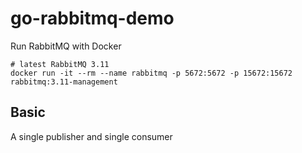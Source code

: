 # go-rabbitmq-demo

Run RabbitMQ with Docker

```
# latest RabbitMQ 3.11
docker run -it --rm --name rabbitmq -p 5672:5672 -p 15672:15672 rabbitmq:3.11-management
```

## Basic
 A single publisher and single consumer